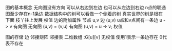 图的基本概念 无向图没有方向 可以从右边到左边 也可以从左边到右边
n点的联通图至少存在n-1条边
数据结构中的树可以看做一个倒着的树 真实世界的树是根在下面 枝丫往上发展
权值 边的附加属性
节点 u,v
边 (u,v) u点和v点间有一条边 u -> v 有向图
无向图 (u,v) = (v,u)
有向图 (u,v) = u -> v;
权值

图的存储 边 
邻接矩阵 邻接表
二维数组 :G[u][v] 无权值 使用1表示一条边存在 0代表不存在

